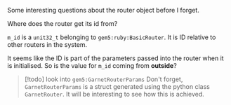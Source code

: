 Some interesting questions about the router object before I forget.

Where does the router get its id from?

`m_id` is a `unit32_t` belonging to `gem5:ruby:BasicRouter`. It is ID relative to other routers in the system.

It seems like the ID is part of the parameters passed into the router when it is initialised. So is the value for `m_id` coming from **outside**?



> [!todo] look into
> `gem5:GarnetRouterParams`
> Don't forget, `GarnetRouterParams` is a struct generated using the python class `GarnetRouter`. It will be interesting to see how this is achieved.

